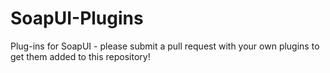 SoapUI-Plugins
==============

Plug-ins for SoapUI - please submit a pull request with your own plugins to get them added to this repository!


